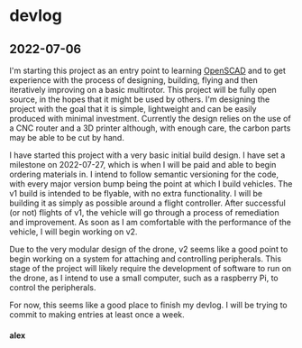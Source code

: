 # devlog
## 2022-07-06

I'm starting this project as an entry point to learning [OpenSCAD](https://en.wikipedia.org/wiki/OpenSCAD) and to get experience with the process of designing, building, flying and then iteratively improving on a basic multirotor. This project will be fully open source, in the hopes that it might be used by others. I'm designing the project with the goal that it is simple, lightweight and can be easily produced with minimal investment. Currently the design relies on the use of a CNC router and a 3D printer although, with enough care, the carbon parts may be able to be cut by hand.

I have started this project with a very basic initial build design. I have set a milestone on 2022-07-27, which is when I will be paid and able to begin ordering materials in. I intend to follow semantic versioning for the code, with every major version bump being the point at which I build vehicles. The v1 build is intended to be flyable, with no extra functionality. I will be building it as simply as possible around a flight controller. After successful (or not) flights of v1, the vehicle will go through a process of remediation and improvement. As soon as I am comfortable with the performance of the vehicle, I will begin working on v2.

Due to the very modular design of the drone, v2 seems like a good point to begin working on a system for attaching and controlling peripherals. This stage of the project will likely require the development of software to run on the drone, as I intend to use a small computer, such as a raspberry Pi, to control the peripherals.

For now, this seems like a good place to finish my devlog. I will be trying to commit to making entries at least once a week.

#### alex